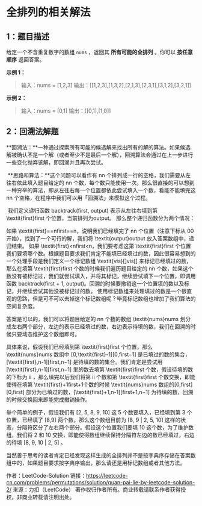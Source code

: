 # 全排列的相关解法

## 1：题目描述

给定一个不含重复数字的数组 `nums` ，返回其 **所有可能的全排列** 。你可以 **按任意顺序** 返回答案。

**示例 1：**

> 输入：nums = [1,2,3]
> 输出：[[1,2,3],[1,3,2],[2,1,3],[2,3,1],[3,1,2],[3,2,1]]

**示例 2：**

> 输入：nums = [0,1]
> 输出：[[0,1],[1,0]]

## 2：回溯法解题

​    **回溯法：**一种通过探索所有可能的候选解来找出所有的解的算法。如果候选解被确认不是一个解（或者至少不是最后一个解），回溯算法会通过在上一步进行一些变化抛弃该解，即回溯并且再次尝试。

​    **思路和算法：**这个问题可以看作有 nn 个排列成一行的空格，我们需要从左往右依此填入题目给定的 nn 个数，每个数只能使用一次。那么很直接的可以想到一种穷举的算法，即从左往右每一个位置都依此尝试填入一个数，看能不能填完这 nn 个空格，在程序中我们可以用「回溯法」来模拟这个过程。

​    我们定义递归函数 backtrack(first, output) 表示从左往右填到第 \textit{first}first 个位置，当前排列为output。 那么整个递归函数分为两个情况：

如果 \textit{first}==nfirst==n，说明我们已经填完了 nn 个位置（注意下标从 00 开始），找到了一个可行的解，我们将 \textit{output}output 放入答案数组中，递归结束。
如果 \textit{first}<nfirst<n，我们要考虑这第 \textit{first}first 个位置我们要填哪个数。根据题目要求我们肯定不能填已经填过的数，因此很容易想到的一个处理手段是我们定义一个标记数组 \textit{vis}[]vis[] 来标记已经填过的数，那么在填第 \textit{first}first 个数的时候我们遍历题目给定的 nn 个数，如果这个数没有被标记过，我们就尝试填入，并将其标记，继续尝试填下一个位置，即调用函数 backtrack(first + 1, output)。回溯的时候要撤销这一个位置填的数以及标记，并继续尝试其他没被标记过的数。
使用标记数组来处理填过的数是一个很直观的思路，但是可不可以去掉这个标记数组呢？毕竟标记数组也增加了我们算法的空间复杂度。

答案是可以的，我们可以将题目给定的 nn 个数的数组 \textit{nums}nums 划分成左右两个部分，左边的表示已经填过的数，右边表示待填的数，我们在回溯的时候只要动态维护这个数组即可。

具体来说，假设我们已经填到第 \textit{first}first 个位置，那么 \textit{nums}nums 数组中 [0,\textit{first}-1][0,first−1] 是已填过的数的集合，[\textit{first},n-1][first,n−1] 是待填的数的集合。我们肯定是尝试用 [\textit{first},n-1][first,n−1] 里的数去填第 \textit{first}first 个数，假设待填的数的下标为 ii ，那么填完以后我们将第 ii 个数和第 \textit{first}first 个数交换，即能使得在填第 \textit{first}+1first+1个数的时候 \textit{nums}nums 数组的[0,first][0,first] 部分为已填过的数，[\textit{first}+1,n-1][first+1,n−1] 为待填的数，回溯的时候交换回来即能完成撤销操作。

举个简单的例子，假设我们有 [2, 5, 8, 9, 10] 这 5 个数要填入，已经填到第 3 个位置，已经填了 [8,9] 两个数，那么这个数组目前为 [8, 9 | 2, 5, 10] 这样的状态，分隔符区分了左右两个部分。假设这个位置我们要填 10 这个数，为了维护数组，我们将 2 和 10 交换，即能使得数组继续保持分隔符左边的数已经填过，右边的待填 [8, 9, 10 | 2, 5] 。

当然善于思考的读者肯定已经发现这样生成的全排列并不是按字典序存储在答案数组中的，如果题目要求按字典序输出，那么请还是用标记数组或者其他方法。

作者：LeetCode-Solution
链接：https://leetcode-cn.com/problems/permutations/solution/quan-pai-lie-by-leetcode-solution-2/
来源：力扣（LeetCode）
著作权归作者所有。商业转载请联系作者获得授权，非商业转载请注明出处。
